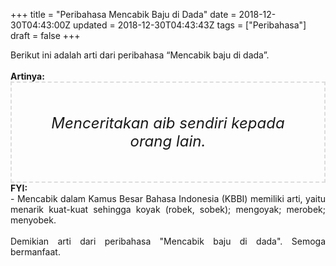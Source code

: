 +++
title = "Peribahasa Mencabik Baju di Dada"
date = 2018-12-30T04:43:00Z
updated = 2018-12-30T04:43:43Z
tags = ["Peribahasa"]
draft = false
+++

<div dir="ltr" style="text-align: left;" trbidi="on"><div style="text-align: justify;">Berikut ini adalah arti dari peribahasa “Mencabik baju di dada”.</div><br /><div style="text-align: justify;"><b>Artinya:</b></div><div style="border: 2px dashed #ddd; font-size: 24px; height: auto; margin: 0 auto; padding: 50px; text-align: center; width: auto;"><i>Menceritakan aib sendiri kepada orang lain.</i></div><div style="text-align: justify;"><b>FYI:</b><br />- Mencabik dalam Kamus Besar Bahasa Indonesia (KBBI) memiliki arti, yaitu menarik kuat-kuat sehingga koyak (robek, sobek); mengoyak; merobek; menyobek.</div><div style="text-align: justify;"><br /></div><div style="text-align: justify;">Demikian arti dari peribahasa "Mencabik baju di dada". Semoga bermanfaat. </div></div>
